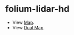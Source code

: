 # folium-lidar-hd

- View [Map](https://thiboyyy.github.io/folium-lidar-hd/map.html).
- View [Dual Map](thiboyyy.github.io/folium-lidar-hd/map-dual.html).
